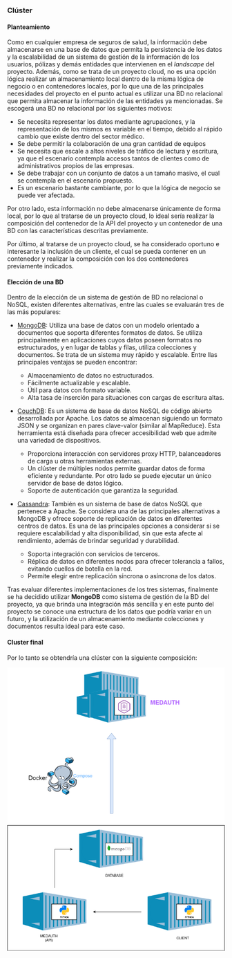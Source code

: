 
### Clúster

#### Planteamiento

Como en cualquier empresa de seguros de salud, la información debe almacenarse en una base de datos que permita la persistencia de los datos y la escalabilidad de un sistema de gestión de la información de los usuarios, pólizas y demás entidades que intervienen en el *landscape* del proyecto. Además, como se trata de un proyecto cloud, no es una opción lógica realizar un almacenamiento local dentro de la misma lógica de negocio o en contenedores locales, por lo que una de las principales necesidades del proyecto en el punto actual es utilizar una BD no relacional que permita almacenar la información de las entidades ya mencionadas. Se escogerá una BD no relacional por los siguientes motivos:

* Se necesita representar los datos mediante agrupaciones, y la representación de los mismos es variable en el tiempo, debido al rápido cambio que existe dentro del sector médico.
* Se debe permitir la colaboración de una gran cantidad de equipos
* Se necesita que escale a altos niveles de tráfico de lectura y escritura, ya que el escenario contempla accesos tantos de clientes como de administrativos propios de las empresas.
* Se debe trabajar con un conjunto de datos a un tamaño masivo, el cual se contempla en el escenario propuesto.
* Es un escenario bastante cambiante, por lo que la lógica de negocio se puede ver afectada.

Por otro lado, esta información no debe almacenarse únicamente de forma local, por lo que al tratarse de un proyecto cloud, lo ideal sería realizar la composición del contenedor de la API del proyecto y un contenedor de una BD con las características descritas previamente.

Por último, al tratarse de un proyecto cloud, se ha considerado oportuno e interesante la inclusión de un cliente, el cual se pueda contener en un contenedor y realizar la composición con los dos contenedores previamente indicados.


#### Elección de una BD

Dentro de la elección de un sistema de gestión de BD no relacional o NoSQL, existen diferentes alternativas, entre las cuales se evaluarán tres de las más populares:

* [MongoDB](https://www.mongodb.com/es): Utiliza una base de datos con un modelo orientado a documentos que soporta diferentes formatos de datos. Se utiliza principalmente en aplicaciones cuyos datos poseen formatos no estructurados, y en lugar de tablas y filas, utiliza colecciones y documentos. Se trata de un sistema muy rápido y escalable. Entre llas principales ventajas se pueden encontrar:
	* Almacenamiento de datos no estructurados.
	* Fácilmente actualizable y escalable.
	* Útil para datos con formato variable.
	* Alta tasa de inserción para situaciones con cargas de escritura altas.

* [CouchDB](https://couchdb.apache.org/): Es un sistema de base de datos NoSQL de código abierto desarrollada por Apache. Los datos se almacenan siguiendo un formato JSON y se organizan en pares clave-valor (similar al MapReduce). Esta herramienta está diseñada para ofrecer accesibilidad web que admite una variedad de dispositivos. 
	* Proporciona interacción con servidores proxy HTTP, balanceadores de carga u otras herramientas externas.
	* Un clúster de múltiples nodos permite guardar datos de forma eficiente y redundante. Por otro lado se puede ejecutar un único servidor de base de datos lógico.
	* Soporte de autenticación que garantiza la seguridad.
* [Cassandra](https://cassandra.apache.org/): También es un sistema de base de datos NoSQL que pertenece a Apache. Se considera una de las principales alternativas a MongoDB y ofrece soporte de replicación de datos en diferentes centros de datos. Es una de las principales opciones a considerar si se requiere escalabilidad y alta disponibilidad, sin que esta afecte al rendimiento, además de brindar seguridad y durabilidad.
	* Soporta integración con servicios de terceros.
	* Réplica de datos en diferentes nodos para ofrecer tolerancia a fallos, evitando cuellos de botella en la red.
	* Permite elegir entre replicación síncrona o asíncrona de los datos.

Tras evaluar diferentes implementaciones de los tres sistemas, finalmente se ha decidido utilizar **MongoDB** como sistema de gestión de la BD del proyecto, ya que brinda una integración más sencilla y en este punto del proyecto se conoce una estructura de los datos que podría variar en un futuro, y la utilización de un almacenamiento mediante colecciones y documentos resulta ideal para este caso.

#### Cluster final

Por lo tanto se obtendría una clúster con la siguiente composición:

![Cluster](../img/cluster_compose.png "Cluster")

